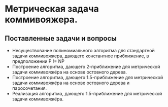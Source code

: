 # Метрическая задача коммивояжера. 

## Поставленные задачи и вопросы
* Несуществование полиномиального алгоритма для стандартной задачи коммивояжера, дающего константное приближение, в предположении P != NP
* Построение алгоритма, дающего 2-приближение для метрической задачи коммивояжёра на основе остовного дерева.
* Построение алгоритма, дающего 1.5-приближение для метрической задачи коммивояжёра на основе остовного дерева и паросочетания. 
* Реализация алгоритма, дающего 1.5-приближение для метрической задачи коммивояжёра.

